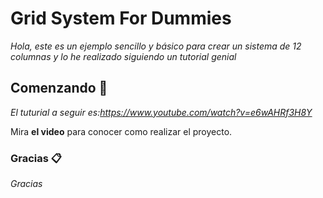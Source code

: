 # Grid System For Dummies

_Hola, este es un ejemplo sencillo y básico para crear un sistema de 12 columnas y lo he realizado siguiendo un tutorial genial_

## Comenzando 🚀

_El tuturial a seguir es:https://www.youtube.com/watch?v=e6wAHRf3H8Y_

Mira **el video** para conocer como realizar el proyecto.

### Gracias 📋

_Gracias_

```
